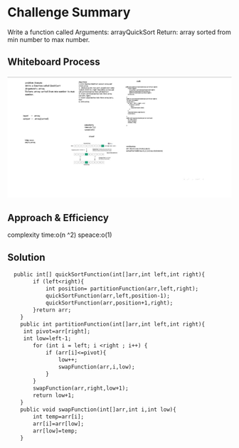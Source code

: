 # Challenge Summary
Write a function called
Arguments: arrayQuickSort
Return: array sorted from min number to max number.
## Whiteboard Process
![sort](codech281.jpg)
## Approach & Efficiency
complexity
time:o(n ^2)
speace:o(1)
## Solution
```
  public int[] quickSortFunction(int[]arr,int left,int right){
        if (left<right){
            int position= partitionFunction(arr,left,right);
            quickSortFunction(arr,left,position-1);
            quickSortFunction(arr,position+1,right);
        }return arr;
    }
    public int partitionFunction(int[]arr,int left,int right){
     int pivot=arr[right];
     int low=left-1;
        for (int i = left; i <right ; i++) {
            if (arr[i]<=pivot){
                low++;
                swapFunction(arr,i,low);
            }
        }
        swapFunction(arr,right,low+1);
        return low+1;
    }
    public void swapFunction(int[]arr,int i,int low){
        int temp=arr[i];
        arr[i]=arr[low];
        arr[low]=temp;
    }
```
